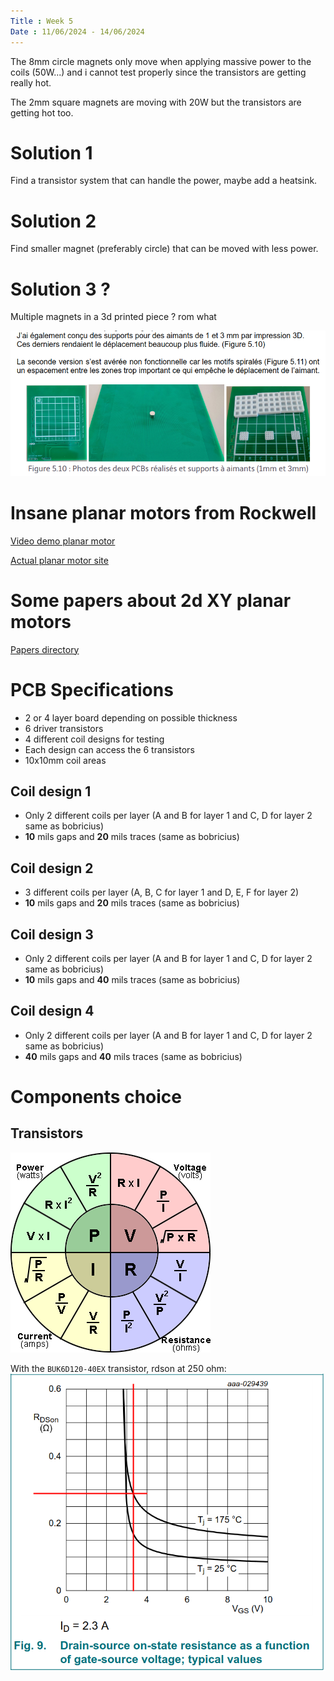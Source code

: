 ```yaml
---
Title : Week 5
Date : 11/06/2024 - 14/06/2024
---
```


The 8mm circle magnets only move when applying massive power to the coils (50W...) and i cannot test properly since the transistors are getting really hot.

The 2mm square magnets are moving with 20W but the transistors are getting hot too.

# Solution 1
Find a transistor system that can handle the power, maybe add a heatsink.

# Solution 2
Find smaller magnet (preferably circle) that can be moved with less power. 

# Solution 3 ?
Multiple magnets in a 3d printed piece ? rom what

![alt text](image.png)


# Insane planar motors from Rockwell

[Video demo planar motor](https://www.youtube.com/watch?v=xM1i5vORH4k)


[Actual planar motor site](https://planarmotor.com/en/overview)


# Some papers about 2d XY planar motors
[Papers directory](../PAPERS/)

# PCB Specifications

- 2 or 4 layer board depending on possible thickness
- 6 driver transistors
- 4 different coil designs for testing
- Each design can access the 6 transistors
- 10x10mm coil areas

## Coil design 1
- Only 2 different coils per layer (A and B for layer 1 and C, D for layer 2 same as bobricius)
- **10** mils gaps and **20** mils traces (same as bobricius)

## Coil design 2
- 3 different coils per layer (A, B, C for layer 1 and D, E, F for layer 2)
- **10** mils gaps and **20** mils traces (same as bobricius)

## Coil design 3
- Only 2 different coils per layer (A and B for layer 1 and C, D for layer 2 same as bobricius)
- **10** mils gaps and **40** mils traces (same as bobricius)

## Coil design 4
- Only 2 different coils per layer (A and B for layer 1 and C, D for layer 2 same as bobricius)
- **40** mils gaps and **40** mils traces (same as bobricius)


# Components choice

## Transistors

![alt text](image-1.png)


With the `BUK6D120-40EX` transistor, rdson at 250 ohm:
![RDS ON BUK6D120-40EX](../transistor_rdson.png)


